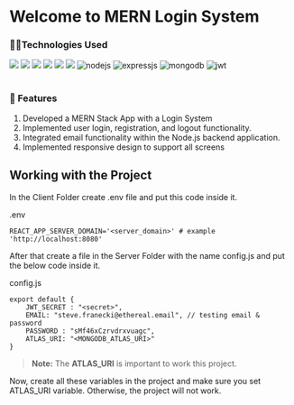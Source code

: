 # Welcome to MERN Login System



<div >
<h3>👨‍💻Technologies Used</h3>
<img src="https://img.shields.io/badge/React-20232A?style=for-the-badge&logo=react&logoColor=61DAFB" />
<img src="https://img.shields.io/badge/React_Router-CA4245?style=for-the-badge&logo=react-router&logoColor=white" />
<img src="https://img.shields.io/badge/Material%20UI-007FFF?style=for-the-badge&logo=mui&logoColor=white" />
<img src="https://img.shields.io/badge/restapi-20442A?style=for-the-badge&logo=restapi&logoColor=61DAFB" />
<img src="https://img.shields.io/badge/HTML5-E34F26?style=for-the-badge&logo=html5&logoColor=white" />
<img src="https://img.shields.io/badge/CSS3-1572B6?style=for-the-badge&logo=css3&logoColor=white" />
<img  src="https://img.shields.io/badge/Node.js-339933?style=for-the-badge&logo=nodedotjs&logoColor=white" alt="nodejs" />
<img  src="https://img.shields.io/badge/Express.js-000000?style=for-the-badge&logo=express&logoColor=white" alt="expressjs" />
<img  src="https://img.shields.io/badge/MongoDB-4EA94B?style=for-the-badge&logo=mongodb&logoColor=white" alt="mongodb" />
<img src="https://img.shields.io/badge/JWT-000000?style=for-the-badge&logo=JSON%20web%20tokens&logoColor=white" alt="jwt" />
</div>




<br>
<div>
<h3>🚀 Features</h3>
<ol>
<li>Developed a MERN Stack App with a Login System</li>
<li>Implemented user login, registration, and logout functionality.</li>
<li>Integrated email functionality within the Node.js backend application.</li>
<li>Implemented responsive design to support all screens</li>
</ol>
</div>













## Working with the Project


In the Client Folder create .env file and put this code inside it.

.env
```
REACT_APP_SERVER_DOMAIN='<server_domain>' # example 'http://localhost:8080'
```


After that create a file in the Server Folder with the name config.js and put the below code inside it.

config.js
```
export default {
    JWT_SECRET : "<secret>",
    EMAIL: "steve.franecki@ethereal.email", // testing email & password
    PASSWORD : "sMf46xCzrvdrxvuagc",
    ATLAS_URI: "<MONGODB_ATLAS_URI>"
}
```

> **Note:** The **ATLAS_URI** is important to work this project.

Now, create all these variables in the project and make sure you set ATLAS_URI variable.
Otherwise, the project will not work.

